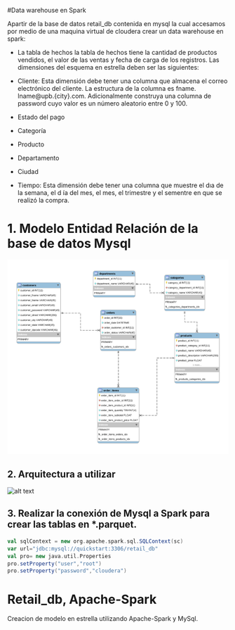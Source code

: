 #Data warehouse en Spark

Apartir de la base de datos retail_db contenida en mysql la cual accesamos por medio de una maquina virtual de cloudera crear un data warehouse en spark:

* La tabla de hechos la tabla de hechos tiene la cantidad de productos vendidos, el valor de las ventas y fecha de carga de los registros. Las dimensiones del esquema en estrella deben ser las siguientes: 

* Cliente: Esta dimensión debe tener una columna que almacena el correo electrónico del cliente. La estructura de la columna es fname. lname@upb.{city}.com. Adicionalmente construya una columna de password cuyo valor es un número aleatorio entre 0 y 100. 

* Estado del pago

* Categoría 

* Producto

* Departamento

* Ciudad

* Tiempo: Esta dimensión debe tener una columna que muestre el dıa de la semana, el d ́ıa del mes, el mes, el trimestre y el sementre en que se realizó la compra. 

# 1. Modelo Entidad Relación de la base de datos Mysql

![alt text](ModeloER.png "Modelo -ER Retail_db")

## 2. Arquitectura a utilizar

![alt text](9d70ce_4d76915ef1a84e26bfea03cee347de7a~mv2.png "Aquitectura Big Data")

## 3. Realizar la conexión de Mysql a Spark para crear las tablas en *.parquet.

```scala
val sqlContext = new org.apache.spark.sql.SQLContext(sc)
var url="jdbc:mysql://quickstart:3306/retail_db"
val pro= new java.util.Properties
pro.setProperty("user","root")
pro.setProperty("password","cloudera")
```
# Retail_db, Apache-Spark

Creacion de modelo en estrella utilizando Apache-Spark y MySql.


